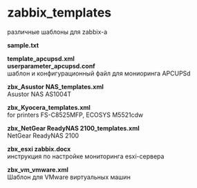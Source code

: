 # zabbix_templates
различные шаблоны для zabbix-а

**sample.txt**  

**template_apcupsd.xml**  
**userparameter_apcupsd.conf**  
шаблон и конфигурационный файл для мониоринга APCUPSd

**zbx_Asustor NAS_templates.xml**  
Asustor NAS AS1004T

**zbx_Kyocera_templates.xml**  
for printers FS-C8525MFP, ECOSYS M5521cdw

**zbx_NetGear ReadyNAS 2100_templates.xml**  
NetGear ReadyNAS 2100  

**zbx_esxi zabbix.docx**  
инструкция по настройке мониторинга esxi-сервера

**zbx_vm_vmware.xml**  
Шаблон для VMware виртуальных машин



